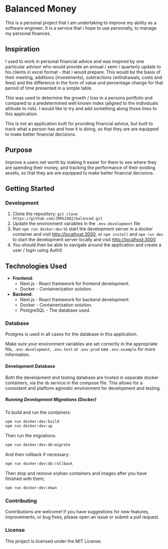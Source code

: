 # Balanced Money

This is a personal project that I am undertaking to improve my ability as a software engineer. It is a service that i hope to use personally, to manage my personal finances.

## Inspiration

I used to work in personal financial advice and was inspired by one particular advisor who would provide an annual / semi / quarterly update to his clients in excel format - that i would prepare. This would be the basis of their meeting, additions (investments), subtractions (withdrawals, costs and fees) and the difference in the form of value and percentage change for that period of time presented in a simple table.

This was used to determine the growth / loss in a persons portfolio and compared to a predetermined well known index (aligned to the individuals attitude to risk). I would like to try and add something along those lines to this application.

This is not an application built for providing financial advice, but built to track what a person has and how it is doing, so that they are are equipped to make better financial decisions.

## Purpose

Improve a users net worth by making it easier for them to see where they are spending their money, and tracking the performance of their existing assets, so that they are are equipped to make better financial decisions.

## Getting Started

### Development

1. Clone the repository: `git clone https://github.com/JRRS1982/balanced.git`
2. Update the environment variables in the `.env.development` file
3. Run `npm run docker:dev` to start the development server in a docker container and visit <http://localhost:3000>, or `npm install` and `npm run dev` to start the development server locally and visit <http://localhost:3000>
4. You should then be able to navigate around the application and create a user / login using Auth0

## Technologies Used

- **Frontend**:
  - Next.js - React framework for frontend development.
  - Docker - Containerization solution.
- **Backend**:
  - Next.js - React framework for backend development.
  - Docker - Containerization solution.
  - PostgreSQL - The database used.

### Database

Postgres is used in all cases for the database in this application.

Make sure your environment variables are set correctly in the appropriate file, `.env.development`, `.env.test` or `.env.prod` see `.env.example` for more information.

#### Development Database

Both the development and testing database are hosted in separate docker containers, via the `db` service in the compose file. This allows for a consistent and platform agnostic environment for development and testing.

##### Running Development Migrations (Docker)

To build and run the containers:

```bash
npm run docker:dev:build
npm run docker:dev:up
```

Then run the migrations:

```bash
npm run docker:dev:db:migrate
```

And then rollback if necessary:

```bash
npm run docker:dev:db:rollback
```

Then stop and remove orphan containers and images after you have finished with them;

```bash
npm run docker:dev:down
```

### Contributing

Contributions are welcome! If you have suggestions for new features, improvements, or bug fixes, please open an issue or submit a pull request.

### License

This project is licensed under the MIT License.
